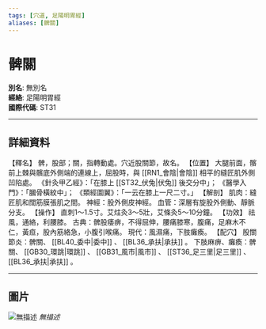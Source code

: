 ```yaml
---
tags: [穴道, 足陽明胃經]
aliases: [髀關]
---
```


# 髀關

**別名**: 無別名  
**經絡**: 足陽明胃經  
**國際代碼**: ST31  

---

## 詳細資料
【釋名】
髀，股部；關，指轉動處。穴近股關節，故名。
【位置】
大腿前面，髂前上棘與髕底外側端的連線上，屈股時，與 [[RN1_會陰|會陰]] 相平的縫匠肌外側凹陷處。
《針灸甲乙經》：「在膝上 [[ST32_伏兔|伏兔]] 後交分中」；
《醫學入門》：「膕骨橫紋中」；
《類經圖翼》：「一云在膝上一尺二寸。」
【解剖】
肌肉：縫匠肌和闊筋膜張肌之間。
神經：股外側皮神經。
血管：深層有旋股外側動、靜脈分支。
【操作】
直刺1～1.5寸。艾炷灸3～5壯，艾條灸5～10分鐘。
【功效】
祛風，通絡，利腰膝。
古典：髀股痿痹，不得屈伸，腰痛膝寒，腹痛，足麻木不仁，黃疸，股內筋絡急，小腹引喉痛。
現代：風濕痛，下肢癱瘓。
【配穴】
股關節炎：髀關、 [[BL40_委中|委中]] 、 [[BL36_承扶|承扶]] 。
下肢麻痹、癱瘓：髀關、 [[GB30_環跳|環跳]] 、 [[GB31_風市|風市]] 、 [[ST36_足三里|足三里]] 、 [[BL36_承扶|承扶]] 。

---

## 圖片
![無描述](https://yibian.hopto.org/pic/shu16/122.gif)
_無描述_

